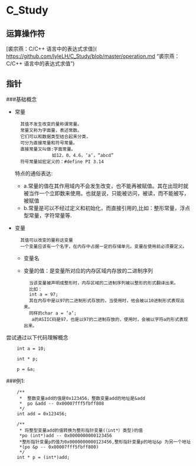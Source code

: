 # C_Study


## 运算操作符

[裘宗燕：C/C++ 语言中的表达式求值]( https://github.com/lyleLH/C_Study/blob/master/operation.md “裘宗燕：C/C++ 语言中的表达式求值”)

##  指针

###基础概念
- 常量
		
		其值不发生改变的量称谓常量。
		常量又称为字面量，表述常数。
		它们可以和数据类型结合起来分类，
		可分为直接常量和符号常量。
		直接常量又叫做:字面常量。
					如12，0，4.6，‘a‘，“abcd”
		符号常量如宏定义的：#define PI 3.14
		
		

	特点的通俗表达:
	- a.常量的值在其作用域内不会发生改变，也不能再被赋值。其在出现时就被当作一个立即数来使用。也就是说，只能被访问，被读，而不能被写，被赋值
	- b.常量是可以不经过定义和初始化，而直接引用的,比如：整形常量，浮点型常量，字符常量等.

- 变量
		
		其值可以改变的量称这变量
		一个变量应该有一个名字，在内存中占据一定的存储单元。变量在使用前必须要定义。	
	- 变量名
	- 变量的值：是变量所对应的内存区域内存放的二进制序列

			当该变量被声明成整形时，内存区域的二进制序列被以整形的形式翻译出来。
			比如：
			int a = 97; 
			其在内存中是以97的二进制形式存放的，当使用时，他会被以10进制形式表现出来。
			同样的char a = ‘a’;
			 a的ASIIC码是97，也是以97的二进制存放的，使用时，会被以字符a的形式表现出来。


尝试通过以下代码理解概念

```
	int a = 10;

    int * p;

    p = &a;
```
	
       
###例1:


```
	/**
     *  整数变量add的值是0x123456，整数变量add的地址是&add
     *  po &add -- 0x00007fff5fbff808
     */
    int add = 0x123456;
    
    /**
     * 将整型变量add的值转换为整形指针变量(（int*）类型)的值
     *po (int*)add -- 0x0000000000123456
     *整形指针变量p的值为0x0000000000123456,整形指针变量p的地址&p 为另一个地址
     *(po &p -- 0x00007fff5fbff800)
     */
    int * p = (int*)add;

```

